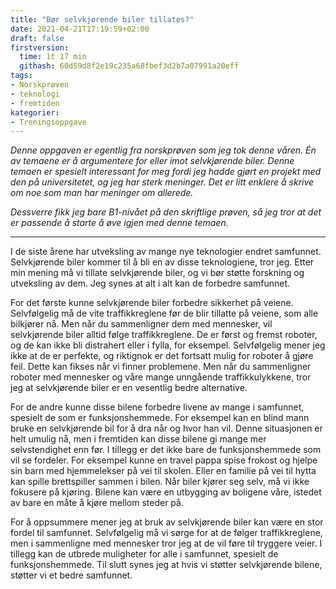 ```yaml
---
title: "Bør selvkjørende biler tillates?"
date: 2021-04-21T17:19:59+02:00
draft: false
firstversion:
  time: 1t 17 min
  githash: 60d59d8f2e19c235a68fbef3d2b7a07991a20eff
tags:
- Norskprøven
- teknologi
- fremtiden
kategorier:
- Treningsoppgave
---
```


*Denne oppgaven er egentlig fra norskprøven som jeg tok denne våren. Én av temaene er å argumentere for eller imot selvkjørende biler. Denne temaen er spesielt interessant for meg fordi jeg hadde gjørt en projekt med den på universitetet, og jeg har sterk meninger. Det er litt enklere å skrive om noe som man har meninger om allerede.*

*Dessverre fikk jeg bare B1-nivået på den skriftlige prøven, så jeg tror at det er passende å starte å øve igjen med denne temaen.*
 
---

I de siste årene har utveksling av mange nye teknologier endret samfunnet. Selvkjørende biler kommer til å bli en av disse teknologiene, tror jeg. Etter min mening må vi tillate selvkjørende biler, og vi bør støtte forskning og utveksling av dem. Jeg synes at alt i alt kan de forbedre samfunnet.

<!--more-->
For det første kunne selvkjørende biler forbedre sikkerhet på veiene. Selvfølgelig må de vite traffikkreglene før de blir tillatte på veiene, som alle bilkjører nå. Men når du sammenligner dem med mennesker, vil selvkjørende biler alltid følge traffikkreglene. De er først og fremst roboter, og de kan ikke bli distrahert eller i fylla, for eksempel. Selvfølgelig mener jeg ikke at de er perfekte, og riktignok er det fortsatt mulig for roboter å gjøre feil. Dette kan fikses når vi finner problemene. Men når du sammenligner roboter med mennesker og våre mange unngående traffikkulykkene, tror jeg at selvkjørende biler er en vesentlig bedre alternative.

For de andre kunne disse bilene forbedre livene av mange i samfunnet, spesielt de som er funksjonshemmede. For eksempel kan en blind mann bruke en selvkjørende bil for å dra når og hvor han vil. Denne situasjonen er helt umulig nå, men i fremtiden kan disse bilene gi mange mer selvstendighet enn før. I tillegg er det ikke bare de funksjonshemmede som vil se fordeler. For eksempel kunne en travel pappa spise frokost og hjelpe sin barn med hjemmelekser på vei til skolen. Eller en familie på vei til hytta kan spille brettspiller sammen i bilen. Når biler kjører seg selv, må vi ikke fokusere på kjøring. Bilene kan være en utbygging av boligene våre, istedet av bare en måte å kjøre mellom steder på.

For å oppsummere mener jeg at bruk av selvkjørende biler kan være en stor fordel til samfunnet. Selvfølgelig må vi sørge for at de følger traffikkreglene, men i sammenligne med mennesker tror jeg at de vil føre til tryggere veier. I tillegg kan de utbrede muligheter for alle i samfunnet, spesielt de funksjonshemmede. Til slutt synes jeg at hvis vi støtter selvkjørende bilene, støtter vi et bedre samfunnet.
